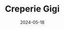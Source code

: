 ---
title: Creperie Gigi
address: 4 Rue de la Corderie, 75003 Paris
date: 2024-05-18
ratings:
- 4
tags:
- crêperie
cover: P1004571_export
---